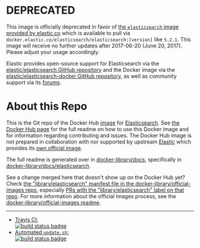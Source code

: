 # DEPRECATED

This image is officially deprecated in favor of [the `elasticsearch` image provided by elastic.co](https://www.elastic.co/guide/en/elasticsearch/reference/current/docker.html) which is available to pull via `docker.elastic.co/elasticsearch/elasticsearch:[version]` like `5.2.1`. This image will receive no further updates after 2017-06-20 (June 20, 2017). Please adjust your usage accordingly.

Elastic provides open-source support for Elasticsearch via the [elastic/elasticsearch GitHub repository](https://github.com/elastic/elasticsearch) and the Docker image via the [elastic/elasticsearch-docker GitHub repository](https://github.com/elastic/elasticsearch-docker), as well as community support via its [forums](https://discuss.elastic.co/c/elasticsearch).

# About this Repo

This is the Git repo of the Docker Hub [image](https://docs.docker.com/docker-hub/official_repos/) for [Elasticsearch](https://registry.hub.docker.com/_/elasticsearch/). See [the Docker Hub page](https://registry.hub.docker.com/_/elasticsearch/) for the full readme on how to use this Docker image and for information regarding contributing and issues. The Docker Hub image is not prepared in collaboration with nor supported by upstream [Elastic](https://elastic.co) which provides its [own official image](https://www.elastic.co/guide/en/elasticsearch/reference/current/docker.html).

The full readme is generated over in [docker-library/docs](https://github.com/docker-library/docs), specifically in [docker-library/docs/elasticsearch](https://github.com/docker-library/docs/tree/master/elasticsearch).

See a change merged here that doesn't show up on the Docker Hub yet? Check [the "library/elasticsearch" manifest file in the docker-library/official-images repo](https://github.com/docker-library/official-images/blob/master/library/elasticsearch), especially [PRs with the "library/elasticsearch" label on that repo](https://github.com/docker-library/official-images/labels/library%2Felasticsearch). For more information about the official images process, see the [docker-library/official-images readme](https://github.com/docker-library/official-images/blob/master/README.md).

---

-	[Travis CI:  
	![build status badge](https://img.shields.io/travis/docker-library/elasticsearch/master.svg)](https://travis-ci.org/docker-library/elasticsearch/branches)
-	[Automated `update.sh`:  
	![build status badge](https://doi-janky.infosiftr.net/job/update.sh/job/elasticsearch/badge/icon)](https://doi-janky.infosiftr.net/job/update.sh/job/elasticsearch)

<!-- THIS FILE IS GENERATED BY https://github.com/docker-library/docs/blob/master/generate-repo-stub-readme.sh -->

